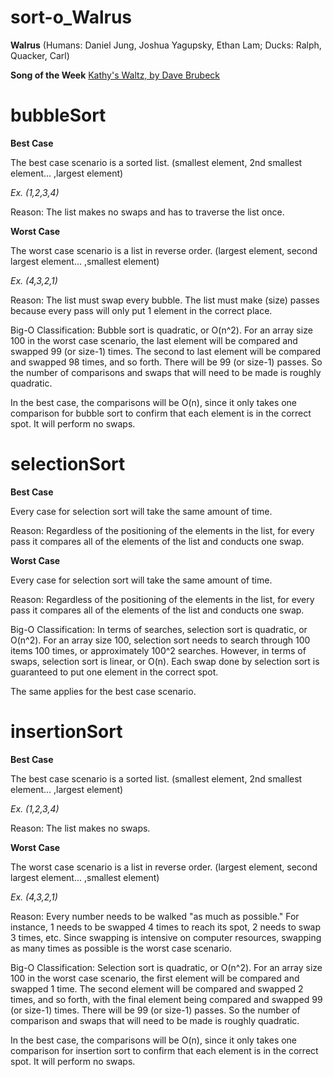 # sort-o_Walrus
**Walrus** (Humans: Daniel Jung, Joshua Yagupsky, Ethan Lam; Ducks: Ralph, Quacker, Carl)

**Song of the Week** [Kathy's Waltz, by Dave Brubeck](https://www.youtube.com/watch?v=z8GLQycLjDg)

# bubbleSort
**Best Case**

The best case scenario is a sorted list.
(smallest element, 2nd smallest element... ,largest element)

*Ex. (1,2,3,4)*

Reason: The list makes no swaps and has to traverse the list once.

**Worst Case**

The worst case scenario is a list in reverse order.
(largest element, second largest element... ,smallest element)

*Ex. (4,3,2,1)*

Reason: The list must swap every bubble. The list must make (size) passes because every pass will only put 1 element in the correct place.

Big-O Classification: Bubble sort is quadratic, or O(n^2). For an array size 100 in the worst case scenario, the last element will be compared and swapped 99 (or size-1) times. The second to last element will be compared and swapped 98 times, and so forth. There will be 99 (or size-1) passes. So the number of comparisons and swaps that will need to be made is roughly quadratic.

In the best case, the comparisons will be O(n), since it only takes one comparison for bubble sort to confirm that each element is in the correct spot. It will perform no swaps.

# selectionSort
**Best Case**

Every case for selection sort will take the same amount of time.

Reason: Regardless of the positioning of the elements in the list, for every pass it compares all of the elements of the list and conducts one swap.

**Worst Case**

Every case for selection sort will take the same amount of time.

Reason: Regardless of the positioning of the elements in the list, for every pass it compares all of the elements of the list and conducts one swap.

Big-O Classification: In terms of searches, selection sort is quadratic, or O(n^2). For an array size 100, selection sort needs to search through 100 items 100 times, or approximately 100^2 searches. However, in terms of swaps, selection sort is linear, or O(n). Each swap done by selection sort is guaranteed to put one element in the correct spot.

The same applies for the best case scenario.

# insertionSort
**Best Case**

The best case scenario is a sorted list.
(smallest element, 2nd smallest element... ,largest element)

*Ex. (1,2,3,4)*

Reason: The list makes no swaps.

**Worst Case**

The worst case scenario is a list in reverse order.
(largest element, second largest element... ,smallest element)

*Ex. (4,3,2,1)*

Reason: Every number needs to be walked "as much as possible." For instance, 1 needs to be swapped 4 times to reach its spot, 2 needs to swap 3 times, etc. Since swapping is intensive on computer resources, swapping as many times as possible is the worst case scenario.

Big-O Classification: Selection sort is quadratic, or O(n^2). For an array size 100 in the worst case scenario, the first element will be compared and swapped 1 time. The second element will be compared and swapped 2 times, and so forth, with the final element being compared and swapped 99 (or size-1) times. There will be 99 (or size-1) passes. So the number of comparison and swaps that will need to be made is roughly quadratic.

In the best case, the comparisons will be O(n), since it only takes one comparison for insertion sort to confirm that each element is in the correct spot. It will perform no swaps.
